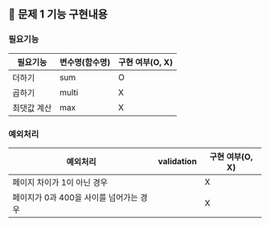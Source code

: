 ## 🚀 문제 1 기능 구현내용

### 필요기능

| 필요기능             | 변수명(함수명)   | 구현 여부(O, X) |
|------------------|------------|-------------|
| 더하기              | sum        | O           |
| 곱하기              | multi      | X           |
| 최댓값 계산           | max        | X           |

### 예외처리

| 예외처리                     | validation | 구현 여부(O, X) |
|--------------------------|------------|-------------|
| 페이지 차이가 1이 아닌 경우         |  | X           |
| 페이지가 0과 400을 사이를 넘어가는 경우 |  | X           |